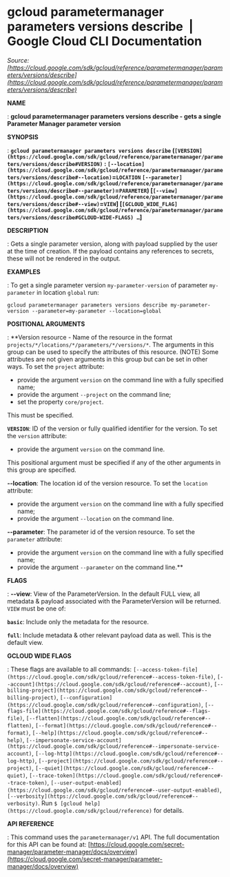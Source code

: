 # gcloud parametermanager parameters versions describe  |  Google Cloud CLI Documentation

*Source: [https://cloud.google.com/sdk/gcloud/reference/parametermanager/parameters/versions/describe](https://cloud.google.com/sdk/gcloud/reference/parametermanager/parameters/versions/describe)*

**NAME**

: **gcloud parametermanager parameters versions describe - gets a single Parameter Manager parameter version**

**SYNOPSIS**

: **`gcloud parametermanager parameters versions describe` (`[VERSION](https://cloud.google.com/sdk/gcloud/reference/parametermanager/parameters/versions/describe#VERSION)` : `[--location](https://cloud.google.com/sdk/gcloud/reference/parametermanager/parameters/versions/describe#--location)`=`LOCATION` `[--parameter](https://cloud.google.com/sdk/gcloud/reference/parametermanager/parameters/versions/describe#--parameter)`=`PARAMETER`) [`[--view](https://cloud.google.com/sdk/gcloud/reference/parametermanager/parameters/versions/describe#--view)`=`VIEW`] [`[GCLOUD_WIDE_FLAG](https://cloud.google.com/sdk/gcloud/reference/parametermanager/parameters/versions/describe#GCLOUD-WIDE-FLAGS) …`]**

**DESCRIPTION**

: Gets a single parameter version, along with payload supplied by the user at the
time of creation. If the payload contains any references to secrets, these will
not be rendered in the output.

**EXAMPLES**

: To get a single parameter version `my-parameter-version` of parameter
`my-parameter` in location `global` run:

```
gcloud parametermanager parameters versions describe my-parameter-version --parameter=my-parameter --location=global
```

**POSITIONAL ARGUMENTS**

: **Version resource - Name of the resource in the format
`projects/*/locations/*/parameters/*/versions/*`. The arguments in
this group can be used to specify the attributes of this resource. (NOTE) Some
attributes are not given arguments in this group but can be set in other ways.
To set the `project` attribute:

- provide the argument `version` on the command line with a fully
specified name;
- provide the argument `--project` on the command line;
- set the property `core/project`.

This must be specified.

**`VERSION`**:
ID of the version or fully qualified identifier for the version.
To set the `version` attribute:

- provide the argument `version` on the command line.

This positional argument must be specified if any of the other arguments in this
group are specified.

**--location**:
The location id of the version resource.
To set the `location` attribute:

- provide the argument `version` on the command line with a fully
specified name;
- provide the argument `--location` on the command line.

**--parameter**:
The parameter id of the version resource.
To set the `parameter` attribute:

- provide the argument `version` on the command line with a fully
specified name;
- provide the argument `--parameter` on the command line.**

**FLAGS**

: **--view**:
View of the ParameterVersion. In the default FULL view, all metadata &
payload associated with the ParameterVersion will be returned.
`VIEW` must be one of:

**`basic`**:
Include only the metadata for the resource.

**`full`**:
Include metadata & other relevant payload data as well. This is the default
view.

**GCLOUD WIDE FLAGS**

: These flags are available to all commands: `[--access-token-file](https://cloud.google.com/sdk/gcloud/reference#--access-token-file)`,
`[--account](https://cloud.google.com/sdk/gcloud/reference#--account)`, `[--billing-project](https://cloud.google.com/sdk/gcloud/reference#--billing-project)`,
`[--configuration](https://cloud.google.com/sdk/gcloud/reference#--configuration)`,
`[--flags-file](https://cloud.google.com/sdk/gcloud/reference#--flags-file)`,
`[--flatten](https://cloud.google.com/sdk/gcloud/reference#--flatten)`, `[--format](https://cloud.google.com/sdk/gcloud/reference#--format)`, `[--help](https://cloud.google.com/sdk/gcloud/reference#--help)`, `[--impersonate-service-account](https://cloud.google.com/sdk/gcloud/reference#--impersonate-service-account)`,
`[--log-http](https://cloud.google.com/sdk/gcloud/reference#--log-http)`,
`[--project](https://cloud.google.com/sdk/gcloud/reference#--project)`, `[--quiet](https://cloud.google.com/sdk/gcloud/reference#--quiet)`, `[--trace-token](https://cloud.google.com/sdk/gcloud/reference#--trace-token)`, `[--user-output-enabled](https://cloud.google.com/sdk/gcloud/reference#--user-output-enabled)`,
`[--verbosity](https://cloud.google.com/sdk/gcloud/reference#--verbosity)`.
Run `$ [gcloud help](https://cloud.google.com/sdk/gcloud/reference)` for details.

**API REFERENCE**

: This command uses the `parametermanager/v1` API. The full
documentation for this API can be found at: [https://cloud.google.com/secret-manager/parameter-manager/docs/overview](https://cloud.google.com/secret-manager/parameter-manager/docs/overview)
